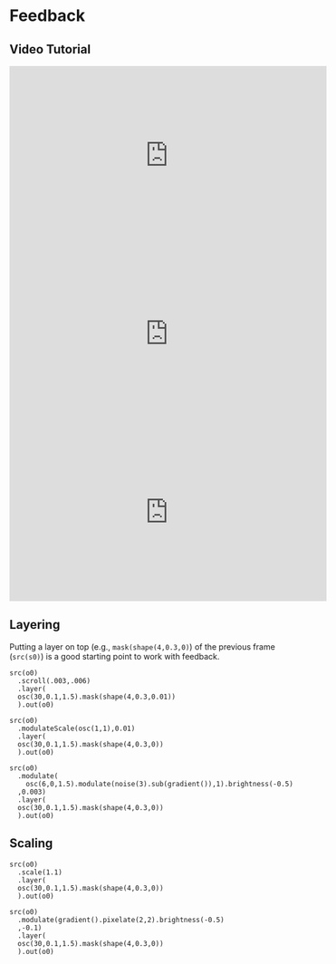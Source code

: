 Feedback
========

Video Tutorial
--------

<iframe width="560" height="315" src="https://www.youtube.com/embed/m-Q7b82Y9Mk" title="YouTube video player" frameborder="0" allow="accelerometer; autoplay; clipboard-write; encrypted-media; gyroscope; picture-in-picture" allowfullscreen></iframe>

<iframe width="560" height="315" src="https://www.youtube.com/embed/U5Li6n_zKlE" title="YouTube video player" frameborder="0" allow="accelerometer; autoplay; clipboard-write; encrypted-media; gyroscope; picture-in-picture" allowfullscreen></iframe>

<iframe width="560" height="315" src="https://www.youtube.com/embed/ZpyZgq5YM6w" title="YouTube video player" frameborder="0" allow="accelerometer; autoplay; clipboard-write; encrypted-media; gyroscope; picture-in-picture" allowfullscreen></iframe>


Layering
--------

Putting a layer on top (e.g., `mask(shape(4,0.3,0)`) of the previous frame (`src(s0)`) is a good starting point to work with feedback.

```hydra
src(o0)
  .scroll(.003,.006)
  .layer(
  osc(30,0.1,1.5).mask(shape(4,0.3,0.01))
  ).out(o0)
```

```hydra
src(o0)
  .modulateScale(osc(1,1),0.01)
  .layer(
  osc(30,0.1,1.5).mask(shape(4,0.3,0))
  ).out(o0)
```

```hydra
src(o0)
  .modulate(
    osc(6,0,1.5).modulate(noise(3).sub(gradient()),1).brightness(-0.5)
  ,0.003)
  .layer(
  osc(30,0.1,1.5).mask(shape(4,0.3,0))
  ).out(o0)
```

Scaling
--------

```hydra
src(o0)
  .scale(1.1)
  .layer(
  osc(30,0.1,1.5).mask(shape(4,0.3,0))
  ).out(o0)
```


```hydra
src(o0)
  .modulate(gradient().pixelate(2,2).brightness(-0.5)
  ,-0.1)
  .layer(
  osc(30,0.1,1.5).mask(shape(4,0.3,0))
  ).out(o0)
```
